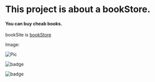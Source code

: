 # This project is about a bookStore.

#### You can buy cheab books.

bookSite is [bookStore](https://serajbookshop.com/)

Image:

![Pic](https://ekut.ir/wp-content/uploads/2022/11/1-min.jpg)

![badge]( https://img.shields.io/badge/book_store-Serag-aqua)

![badge]( https://img.shields.io/badge/Samooii-FatemehZahra-red)
